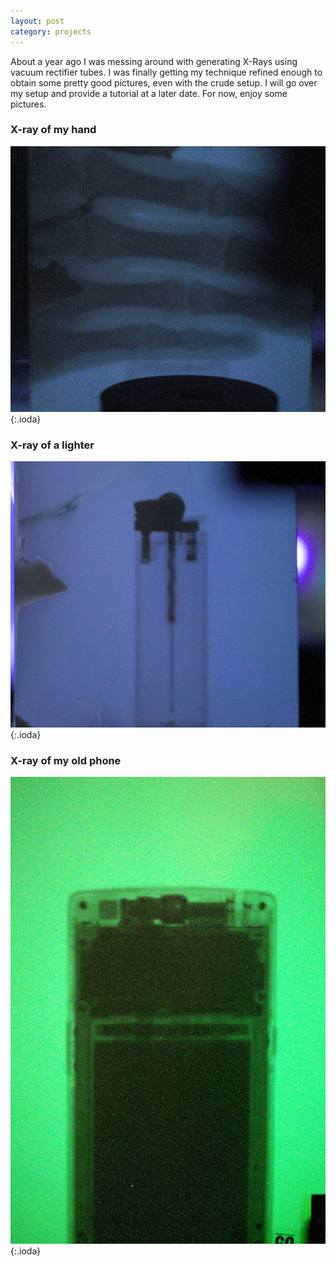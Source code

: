 ```yaml
---
layout: post
category: projects
---
```


About a year ago I was messing around with generating X-Rays using vacuum rectifier tubes. I was finally getting my technique refined enough to obtain some pretty good pictures, even with the crude setup. I will go over my setup and provide a tutorial at a later date. For now, enjoy some pictures.
### X-ray of my hand
![X-ray of my hand](/pictures/hand_xray.jpg){:.ioda}
### X-ray of a lighter
![X-ray of a lighter](/pictures/lighter_xray.jpg){:.ioda}
### X-ray of my old phone
![X-ray of my old phone](/pictures/oneplusone_xray_2ndcrop.jpg){:.ioda}
